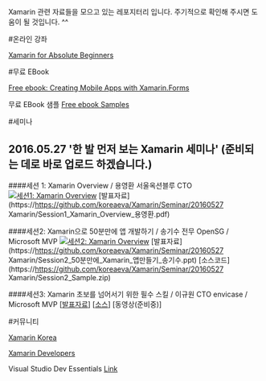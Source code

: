 ﻿Xamarin 관련 자료들을 모으고 있는 레포지터리 입니다. 
주기적으로 확인해 주시면 도움이 될 것입니다. ^^ 

#온라인 강좌

[Xamarin for Absolute Beginners](https://mva.microsoft.com/en-US/training-courses/xamarin-for-absolute-beginners-16182?l=fPHWqptJC_5705846048)


#무료 EBook

[Free ebook: Creating Mobile Apps with Xamarin.Forms](https://blogs.msdn.microsoft.com/microsoft_press/2016/03/31/free-ebook-creating-mobile-apps-with-xamarin-forms/)

무료 EBook 샘플
[Free ebook Samples](https://github.com/xamarin/xamarin-forms-book-samples)

#세미나
## 2016.05.27 '한 발 먼저 보는 Xamarin 세미나' (준비되는 데로 바로 업로드 하겠습니다.)
####세션 1: Xamarin Overview / 용영환 서울옥션블루 CTO 
[![세션1: Xamarin Overview](http://img.youtube.com/vi/0MkMJXYSZwM/0.jpg)](https://www.youtube.com/0MkMJXYSZwM)
[발표자료](https://https://github.com/koreaeva/Xamarin/Seminar/20160527 Xamarin/Session1_Xamarin_Overview_용영환.pdf)

####세션2: Xamarin으로 50분만에 앱 개발하기 / 송기수 전무 OpenSG / Microsoft MVP 
[![세션2: Xamarin Overview](http://img.youtube.com/vi/2NG9WV1csLY/0.jpg)](https://www.youtube.com/2NG9WV1csLY)
[발표자료](https://https://github.com/koreaeva/Xamarin/Seminar/20160527 Xamarin/Session2_50분만에_Xamarin_앱만들기_송기수.ppt) [소스코드](https://https://github.com/koreaeva/Xamarin/Seminar/20160527 Xamarin/Session2_Sample.zip)

####세션3: Xamarin 초보를 넘어서기 위한 필수 스킬 / 이규원 CTO envicase / Microsoft MVP 
[[발표자료](https://docs.com/gyuwon/7739)] [[소스](https://github.com/gyuwon/ms-xamarin-seminar-2016)] [동영상(준비중)]



#커뮤니티

[Xamarin Korea](https://www.facebook.com/groups/818902071467383/)

[Xamarin Developers](https://www.facebook.com/groups/xamarin.developers/)

Visual Studio Dev Essentials [Link](https://aka.ms/dev_essential)